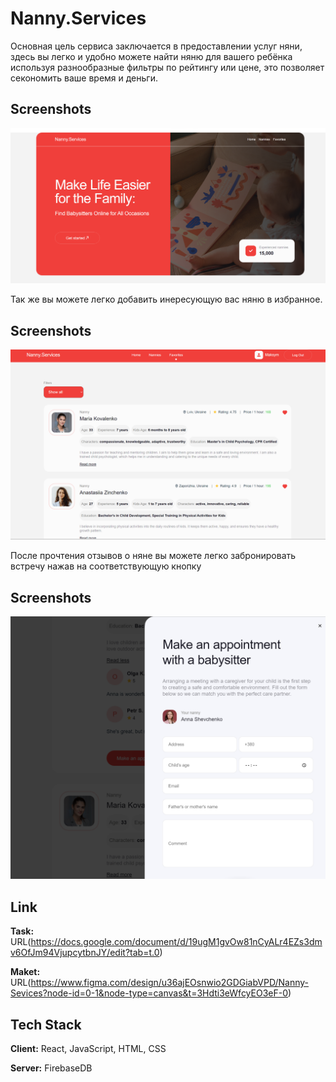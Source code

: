 # Nanny.Services

Основная цель сервиса заключается в предоставлении услуг няни, здесь вы легко и удобно можете найти няню для вашего ребёнка используя разнообразные фильтры по рейтингу или цене, это позволяет секономить ваше время и деньги.

## Screenshots

![App Screenshot](/public/first.png)

Так же вы можете легко добавить инересующую вас няню в избранное.

## Screenshots

![App Screenshot](/public/third.png)

После прочтения отзывов о няне вы можете легко забронировать встречу нажав на соответствующую кнопку

## Screenshots

![App Screenshot](/public/Снимок%20экрана%202024-10-13%20185841.png)

## Link

**Task:** URL(https://docs.google.com/document/d/19ugM1gvOw81nCyALr4EZs3dmv6OfJm94VjupcytbnJY/edit?tab=t.0)

**Maket:** URL(https://www.figma.com/design/u36ajEOsnwio2GDGiabVPD/Nanny-Sevices?node-id=0-1&node-type=canvas&t=3Hdti3eWfcyEO3eF-0)

## Tech Stack

**Client:** React, JavaScript, HTML, CSS

**Server:** FirebaseDB
